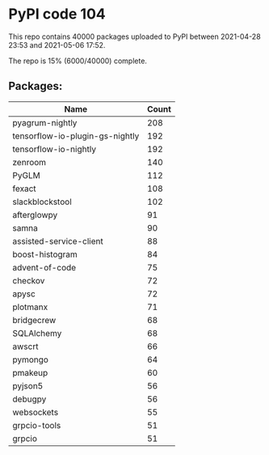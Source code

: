 # PyPI code 104

This repo contains 40000 packages uploaded to PyPI between 
2021-04-28 23:53 and 2021-05-06 17:52.

The repo is 15% (6000/40000) complete.

## Packages:

| Name  | Count |
| ----- | ----- |
| pyagrum-nightly | 208 |
| tensorflow-io-plugin-gs-nightly | 192 |
| tensorflow-io-nightly | 192 |
| zenroom | 140 |
| PyGLM | 112 |
| fexact | 108 |
| slackblockstool | 102 |
| afterglowpy | 91 |
| samna | 90 |
| assisted-service-client | 88 |
| boost-histogram | 84 |
| advent-of-code | 75 |
| checkov | 72 |
| apysc | 72 |
| plotmanx | 71 |
| bridgecrew | 68 |
| SQLAlchemy | 68 |
| awscrt | 66 |
| pymongo | 64 |
| pmakeup | 60 |
| pyjson5 | 56 |
| debugpy | 56 |
| websockets | 55 |
| grpcio-tools | 51 |
| grpcio | 51 |


